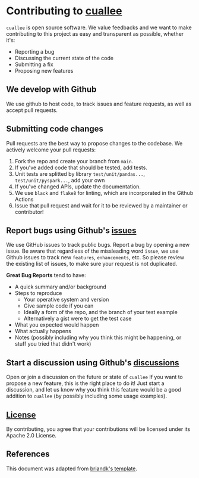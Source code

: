 # Contributing to [cuallee](https://github.com/canimus/cuallee)

`cuallee` is open source software. We value feedbacks and we want to make contributing to this project as
easy and transparent as possible, whether it's:

- Reporting a bug
- Discussing the current state of the code
- Submitting a fix
- Proposing new features

## We develop with Github
We use github to host code, to track issues and feature requests, as well as accept pull requests.

## Submitting code changes
Pull requests are the best way to propose changes to the codebase. We actively welcome your pull requests:

1. Fork the repo and create your branch from `main`.
1. If you've added code that should be tested, add tests.
1. Unit tests are splitted by library `test/unit/pandas...`, `test/unit/pyspark...`, add your own
1. If you've changed APIs, update the documentation.
1. We use `black` and `flake8` for linting, which are incorporated in the Github Actions
1. Issue that pull request and wait for it to be reviewed by a maintainer or contributor!

## Report bugs using Github's [issues](https://github.com/canimus/cuallee/issues)
We use GitHub issues to track public bugs. Report a bug by opening a new issue.
Be aware that regardless of the missleading word `issue`, we use Github issues to track new `features`, `enhancements`, etc.
So please review the existing list of issues, to make sure your request is not duplicated.

**Great Bug Reports** tend to have:

- A quick summary and/or background
- Steps to reproduce
  - Your operative system and version
  - Give sample code if you can
  - Ideally a form of the repo, and the branch of your test example
  - Alternatively a gist were to get the test case
- What you expected would happen
- What actually happens
- Notes (possibly including why you think this might be happening, or stuff you tried that didn't work)

## Start a discussion using Github's [discussions](https://github.com/canimus/cuallee/discussions)
Open or join a discussion on the future or state of `cuallee`
If you want to propose a new feature, this is the right place to do it! Just start a discussion, and
let us know why you think this feature would be a good addition to `cuallee` (by possibly including some usage examples).

## [License](https://github.com/canimus/cuallee/blob/main/LICENSE)
By contributing, you agree that your contributions will be licensed under its Apache 2.0 License.

## References
This document was adapted from [briandk's template](https://gist.github.com/briandk/3d2e8b3ec8daf5a27a62).
